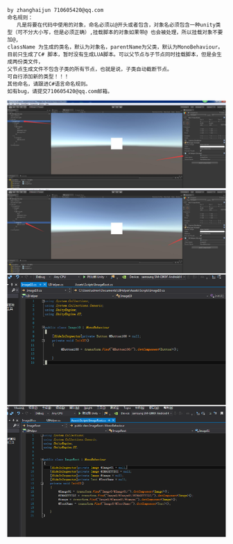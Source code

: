     by zhanghaijun 710605420@qq.com
    命名规则：
       凡是将要在代码中使用的对象，命名必须以@开头或者包含，对象名必须包含一种unity类型（可不分大小写，但是必须正确）,挂载脚本的对象如果带@ 也会被处理，所以挂载对象不要加@,
    className 为生成的类名，默认为对象名，parentName为父类，默认为MonoBehaviour。目前只生成了C# 脚本，暂时没有生成LUA脚本。可以父节点与子节点同时挂载脚本，但是会生成两份类文件，
    父节点生成文件不包含子类的所有节点，也就是说，子类自动截断节点。
	可自行添加新的类型！！！
    其他命名，请跟进C#语言命名规则。
    如有bug，请提交710605420@qq.com邮箱。
	
![image](https://github.com/hanbim520/Unity3dAutoGenerateCodeForNode/raw/master/Image/1.jpg)
![image](https://github.com/hanbim520/Unity3dAutoGenerateCodeForNode/raw/master/Image/2.jpg)
![image](https://github.com/hanbim520/Unity3dAutoGenerateCodeForNode/raw/master/Image/3.png)
![image](https://github.com/hanbim520/Unity3dAutoGenerateCodeForNode/raw/master/Image/4.png)
